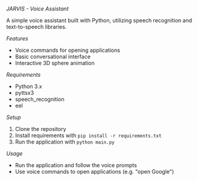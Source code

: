 *JARVIS - Voice Assistant*

A simple voice assistant built with Python, utilizing speech recognition and text-to-speech libraries.

*Features*

- Voice commands for opening applications
- Basic conversational interface
- Interactive 3D sphere animation

*Requirements*

- Python 3.x
- pyttsx3
- speech_recognition
- eel

*Setup*

1. Clone the repository
2. Install requirements with `pip install -r requirements.txt`
3. Run the application with `python main.py`

*Usage*

- Run the application and follow the voice prompts
- Use voice commands to open applications (e.g. "open Google")
